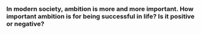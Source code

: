 ### In modern society, ambition is more and more important. How important ambition is for being successful in life? Is it positive or negative?
